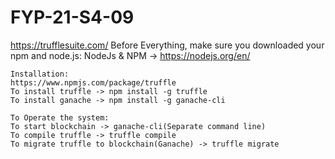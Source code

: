 # FYP-21-S4-09
https://trufflesuite.com/
Before Everything, make sure you downloaded your npm and node.js:
	NodeJs & NPM -> https://nodejs.org/en/

	Installation:
	https://www.npmjs.com/package/truffle
	To install truffle -> npm install -g truffle
	To install ganache -> npm install -g ganache-cli
	
	To Operate the system:
	To start blockchain -> ganache-cli(Separate command line)
	To compile truffle -> truffle compile
	To migrate truffle to blockchain(Ganache) -> truffle migrate

